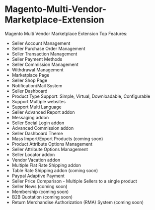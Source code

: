 # Magento-Multi-Vendor-Marketplace-Extension
Magento Multi Vendor Marketplace Extension
Top Features:
+ Seller Account Management
+ Seller Purchase Order Management
+ Seller Transaction Management
+ Seller Payment Methods
+ Seller Commission Management
+ Withdrawal Management
+ Marketplace Page
+ Seller Shop Page
+ Notification/Mail System
+ Seller Dashboard
+ Product Type Support: Simple, Virtual, Downloadable, Configurable
+ Support Multiple websites
+ Support Multi Language
+ Seller Advanced Report addon
+ Messaging addon
+ Seller Social Login addon
+ Advanced Commission addon
+ Seller Dashboard Theme
+ Mass Import/Export Products (coming soon)
+ Product Attribute Options Management
+ Seller Attribute Options Management
+ Seller Locator addon
+ Vendor Vacation addon
+ Multiple Flat Rate Shipping addon
+ Table Rate Shipping addon (coming soon)
+ Paypal Adaptive Payment
+ Seller Price Comparison - Multiple Sellers to a single product
+ Seller News (coming soon)
+ Membership (coming soon)
+ B2B Quotation (coming soon)
+ Return Merchandise Authorization (RMA) System (coming soon) 
